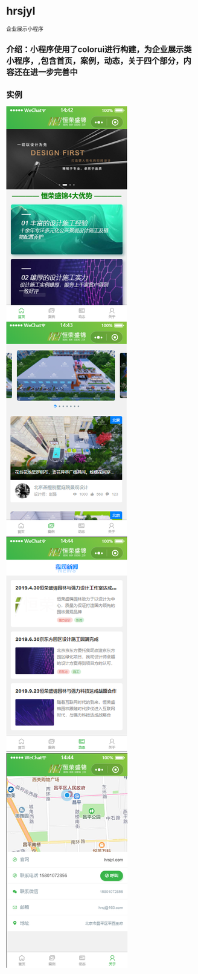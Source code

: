 # hrsjyl
企业展示小程序
## 介绍：小程序使用了colorui进行构建，为企业展示类小程序，,包含首页，案例，动态，关于四个部分，内容还在进一步完善中
## 实例

![image](https://github.com/yuanyuannetwork/hrsjyl/blob/master/yulanimg/2.jpg?raw=true)
![image](https://github.com/yuanyuannetwork/hrsjyl/blob/master/yulanimg/4.jpg?raw=true)
![image](https://github.com/yuanyuannetwork/hrsjyl/blob/master/yulanimg/3.jpg?raw=true)
![image](https://github.com/yuanyuannetwork/hrsjyl/blob/master/yulanimg/1.jpg?raw=true)
